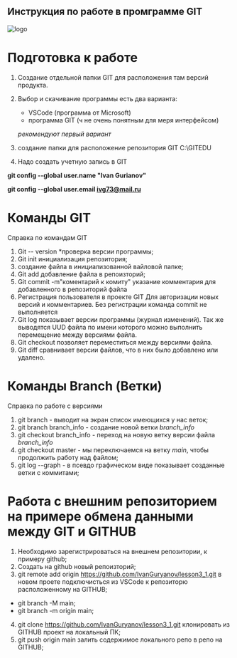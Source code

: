 ## Инструкция по работе в промграмме GIT
![logo](git_pic.jpeg)
	
# Подготовка к работе

1. Создание отдельной папки GIT для расположения там версий продукта.
2. Выбор и скачивание программы
	есть два варианта:
	* VSCode (программа от Microsoft)
	* программа GIT (ч не очень понятным для меря интерфейсом)
	
	*рекомендуют первый вариант*    
	
3. создание папки для расположение репозитория GIT C:\GITEDU
4. Надо создать учетную запись в GIT

**git config --global user.name "Ivan Gurianov"**

**git config --global user.email ivg73@mail.ru**


# Команды GIT 
Справка по командам GIT

1.	Git  -- version *проверка версии программы;
2.	Git init   инициализация репозитория;
3. создание файла в инициализованной вайловой папке;
4.	Git add <name file> добавление файла в репоизторий;
5.	Git commit -m"коментарий к комиту"  указание комментария для добавленного в репозиторий файла
6.	Регистрация пользователя в проекте GIT Для авторизации новых версий и комментариев. Без регистрации команда commit не выполняется
7.	Git log показывает версии программы (журнал изменений). Так же выводятся UUD файла по имени которого можно выполнить перемещение между версиями файла. 
8.	Git checkout позволяет переместиться между версиями файла.
9.	Git diff сравнивает версии файлов, что в них было добавлено или удалено.

# Команды Branch (Ветки)
Справка по работе с версиями 

1. git branch - выводит на экран список имеющихся у нас веток;
2. git branch branch_info - создание новой ветки _branch_info_
3. git checkout branch_info - переход на новую ветку версии файла _branch_info_
4. git checkout master - мы переключаемся на ветку _main_, чтобы продолжить  работу над файлом;
5. git log --graph - в псевдо графическом виде показывает созданные ветки с коммитами;

# Работа с внешним репозиторием на примере обмена данными между GIT и GITHUB

1. Необходимо зарегистрироваться на внешнем репозитории, к примеру github;
2. Создать на github новый репоизторий;
3. git remote add origin https://github.com/IvanGuryanov/lesson3_1.git в новом проете подключисться из VSCode к репозиторю расположенному на GITHUB;
* git branch -M main;
* git branch -m origin main;
4. git clone https://github.com/IvanGuryanov/lesson3_1.git клонировать из GITHUB проект на локальный ПК;
5. git push origin main залить содержимое локального репо в репо на GITHUB;
